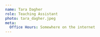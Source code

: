 ```yaml
---
name: Tara Dagher
role: Teaching Assistant
photo: tara_dagher.jpeg
meta:
  Office Hours: Somewhere on the internet
---
```

